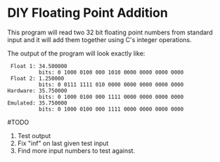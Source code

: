 DIY Floating Point Addition
===========================
This program will read two 32 bit floating point numbers from standard input
and it will add them together using C's integer operations.

The output of the program will look exactly like:

```
 Float 1: 34.500000
          bits: 0 1000 0100 000 1010 0000 0000 0000 0000
 Float 2: 1.250000
          bits: 0 0111 1111 010 0000 0000 0000 0000 0000
Hardware: 35.750000
          bits: 0 1000 0100 000 1111 0000 0000 0000 0000
Emulated: 35.750000
          bits: 0 1000 0100 000 1111 0000 0000 0000 0000
 ```

 #TODO
 1. Test output
 2. Fix "inf" on last given test input
 3. Find more input numbers to test against.
